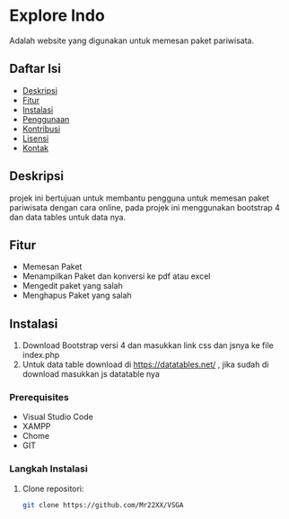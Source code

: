 # Explore Indo

Adalah website yang digunakan untuk memesan paket pariwisata.

## Daftar Isi

- [Deskripsi](#deskripsi)
- [Fitur](#fitur)
- [Instalasi](#instalasi)
- [Penggunaan](#penggunaan)
- [Kontribusi](#kontribusi)
- [Lisensi](#lisensi)
- [Kontak](#kontak)

## Deskripsi

projek ini bertujuan untuk membantu pengguna untuk memesan paket pariwisata dengan cara online, pada projek ini menggunakan bootstrap 4 dan data tables untuk data nya.

## Fitur

- Memesan Paket
- Menampilkan Paket dan konversi ke pdf atau excel
- Mengedit paket yang salah
- Menghapus Paket yang salah

## Instalasi

1. Download Bootstrap versi 4 dan masukkan link css dan jsnya ke file index.php
2. Untuk data table download di  https://datatables.net/ , jika sudah di download masukkan js datatable nya

### Prerequisites


- Visual Studio Code
- XAMPP
- Chome
- GIT

### Langkah Instalasi

1. Clone repositori:
   ```bash
   git clone https://github.com/Mr22XX/VSGA
